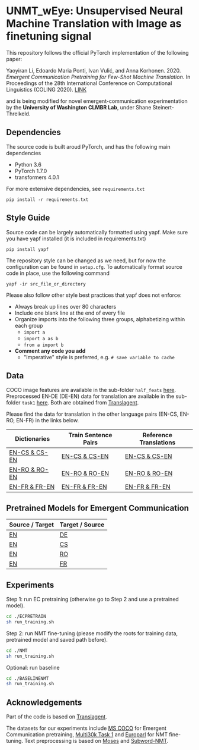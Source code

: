 # UNMT_wEye: Unsupervised Neural Machine Translation with Image as finetuning signal
This repository follows the official PyTorch implementation of the following
paper: 

Yaoyiran Li, Edoardo Maria Ponti, Ivan Vulić, and Anna Korhonen. 2020. 
*Emergent Communication Pretraining for Few-Shot Machine Translation*. In
Proceedings of the 28th International Conference on Computational Linguistics
(COLING 2020). [LINK](https://www.aclweb.org/anthology/2020.coling-main.416.pdf)

and is being modified for novel emergent-communication experimentation by the
**University of Washington CLMBR Lab**, under Shane Steinert-Threlkeld.

## Dependencies
The source code is built aroud PyTorch, and has the following main dependencies

- Python 3.6
- PyTorch 1.7.0
- transformers 4.0.1

For more extensive dependencies, see `requirements.txt`

    pip install -r requirements.txt

## Style Guide
Source code can be largely automatically formatted using yapf. Make sure you
have yapf installed (it is included in requirements.txt)

    pip install yapf

The repository style can be changed as we need, but for now the configuration
can be found in `setup.cfg`. To automatically format source code in place, use
the following command

    yapf -ir src_file_or_directory

Please also follow other style best practices that yapf does not enforce:

- Always break up lines over 80 characters
- Include one blank line at the end of every file
- Organize imports into the following three groups, alphabetizing within each
group
    - `import a`
    - `import a as b`
    - `from a import b`
- **Comment any code you add**
    - "Imperative" style is preferred, e.g. `# save variable to cache`

## Data
COCO image features are available in the sub-folder `half_feats` 
[here](https://drive.google.com/open?id=14XUGgnXbt--rwfyM-raz9BKKJlnV1zXh). 
Preprocessed EN-DE (DE-EN) data for translation are available in the sub-folder 
`task1` 
[here](https://drive.google.com/open?id=14059L8cfNxxtR8jwRmOS45NmP0J7Rg9r). Both
are obtained from 
[Translagent](https://github.com/facebookresearch/translagent).

Please find the data for translation in the other language pairs (EN-CS, EN-RO, 
EN-FR) in the links below.
 
| Dictionaries | Train Sentence Pairs | Reference Translations |
| ------------ | -------------------- | ---------------------- |
|  [EN-CS & CS-EN](https://drive.google.com/drive/folders/1yU-eEWE7QbfUho91Z5BvbfNWwuhnxEUL?usp=sharing) |  [EN-CS & CS-EN](https://drive.google.com/drive/folders/1X-AMqvo3sJdOrYtX6svb6xjapEuqv9l2?usp=sharing) | [EN-CS & CS-EN](https://drive.google.com/drive/folders/1jvq-iJS-Yo3zRz3wh4BMGJOwkGMe9pAg?usp=sharing) |
|  [EN-RO & RO-EN](https://drive.google.com/drive/folders/1c9MEgKBHkOs8mLnwelWnjUbNXZlXqWb6?usp=sharing) |  [EN-RO & RO-EN](https://drive.google.com/drive/folders/1NAFQ8GwV4CVGcTLKLXkJnEn3HI9IalgL?usp=sharing) | [EN-RO & RO-EN](https://drive.google.com/drive/folders/1Tc-1wSqoe7K4HXBiQzOc1gL1lp0IS6Cg?usp=sharing) |
|  [EN-FR & FR-EN](https://drive.google.com/drive/folders/1R3jvKwjFdzGNpqLSeChjeB7HoaRwcz5d?usp=sharing) |  [EN-FR & FR-EN](https://drive.google.com/drive/folders/1B7VLWSwQPOVZL96Q6t2jNcpzzF1ejk1m?usp=sharing) | [EN-FR & FR-EN](https://drive.google.com/drive/folders/1VP3DRNtCw1SimTeWJp--ARYBdklU5i8X?usp=sharing) |


## Pretrained Models for Emergent Communication
| Source / Target | Target / Source |
|---|---|
| [EN](https://drive.google.com/file/d/1PiAdeUuSjjlgfLMkEmTdD2EtPuPwUgq4/view?usp=sharing) | [DE](https://drive.google.com/file/d/16_pOVlQhqHnjv_LuyaAzYCHhRiCKrCvP/view?usp=sharing) |
| [EN](https://drive.google.com/file/d/1z0JbwMxgB32CYXn99RbdhHreZpzeME-1/view?usp=sharing) | [CS](https://drive.google.com/file/d/1WfQzwItzMEHnd0jzwSPFx1K806TMLjku/view?usp=sharing) |
| [EN](https://drive.google.com/file/d/1dvGcmjIg5bSMUR89abv_zPQo4TmuwXHF/view?usp=sharing) | [RO](https://drive.google.com/file/d/12_OXbnBpIRzwrBq1PDGCy-SJi0FwLpfq/view?usp=sharing) |
| [EN](https://drive.google.com/file/d/1cbQCTL6e1U6ctmKf1kVlYy9192V48QjK/view?usp=sharing) | [FR](https://drive.google.com/file/d/1MSM4pyXEVHve3fTqnaB5kY-HkqccMQAm/view?usp=sharing) |
## Experiments

Step 1: run EC pretraining (otherwise go to Step 2 and use a pretrained model).
```bash
cd ./ECPRETRAIN
sh run_training.sh
 ```
                         
Step 2: run NMT fine-tuning (please modify the roots for training data, 
pretrained model and saved path before).
```bash
cd ./NMT
sh run_training.sh
```

Optional: run baseline

```bash
cd ./BASELINENMT
sh run_training.sh
 ```
   

## Acknowledgements

Part of the code is based on 
[Translagent](https://github.com/facebookresearch/translagent). 

The datasets for our experiments include [MS COCO](http://cocodataset.org/#home)
for Emergent Communication pretraining, 
[Multi30k Task 1](https://github.com/multi30k/dataset) and 
[Europarl](http://www.statmt.org/europarl/v7/) for NMT fine-tuning. Text 
preprocessing is based on 
[Moses](https://github.com/moses-smt/mosesdecoder "Moses") and 
[Subword-NMT](https://github.com/rsennrich/subword-nmt "Subword-NMT"). 

